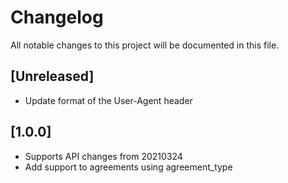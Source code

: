 # Changelog
All notable changes to this project will be documented in this file.

## [Unreleased]

- Update format of the User-Agent header

## [1.0.0]

- Supports API changes from 20210324
- Add support to agreements using agreement_type
